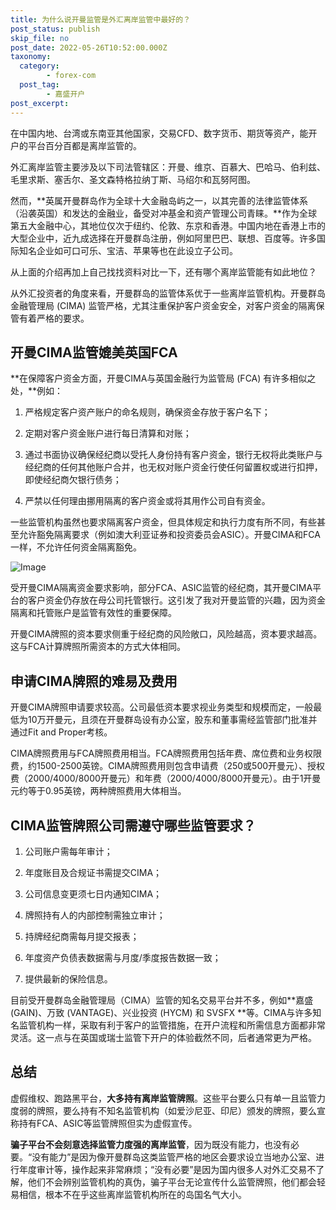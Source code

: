 ```yaml
---
title: 为什么说开曼监管是外汇离岸监管中最好的？
post_status: publish
skip_file: no
post_date: 2022-05-26T10:52:00.000Z
taxonomy:
  category:
        - forex-com
  post_tag:
        - 嘉盛开户
post_excerpt: 
---
```

在中国内地、台湾或东南亚其他国家，交易CFD、数字货币、期货等资产，能开户的平台百分百都是离岸监管的。

外汇离岸监管主要涉及以下司法管辖区：开曼、维京、百慕大、巴哈马、伯利兹、毛里求斯、塞舌尔、圣文森特格拉纳丁斯、马绍尔和瓦努阿图。

然而，**英属开曼群岛作为全球十大金融岛屿之一，以其完善的法律监管体系（沿袭英国）和发达的金融业，备受对冲基金和资产管理公司青睐。**作为全球第五大金融中心，其地位仅次于纽约、伦敦、东京和香港。中国内地在香港上市的大型企业中，近九成选择在开曼群岛注册，例如阿里巴巴、联想、百度等。许多国际知名企业如可口可乐、宝洁、苹果等也在此设立子公司。

从上面的介绍再加上自己找找资料对比一下，还有哪个离岸监管能有如此地位？

从外汇投资者的角度来看，开曼群岛的监管体系优于一些离岸监管机构。开曼群岛金融管理局 (CIMA) 监管严格，尤其注重保护客户资金安全，对客户资金的隔离保管有着严格的要求。

## 开曼CIMA监管媲美英国FCA

**在保障客户资金方面，开曼CIMA与英国金融行为监管局 (FCA) 有许多相似之处，**例如：

1. 严格规定客户资产账户的命名规则，确保资金存放于客户名下；

1. 定期对客户资金账户进行每日清算和对账；

1. 通过书面协议确保经纪商以受托人身份持有客户资金，银行无权将此类账户与经纪商的任何其他账户合并，也无权对账户资金行使任何留置权或进行扣押，即使经纪商欠银行债务；

1. 严禁以任何理由挪用隔离的客户资金或将其用作公司自有资金。

一些监管机构虽然也要求隔离客户资金，但具体规定和执行力度有所不同，有些甚至允许豁免隔离要求（例如澳大利亚证券和投资委员会ASIC）。开曼CIMA和FCA一样，不允许任何资金隔离豁免。

![Image](https://prod-files-secure.s3.us-west-2.amazonaws.com/39ed1227-6d7d-4570-be36-9ccd4a2c4241/bd849744-3fcb-4a37-8312-357962c8f065/image.png?X-Amz-Algorithm=AWS4-HMAC-SHA256&X-Amz-Content-Sha256=UNSIGNED-PAYLOAD&X-Amz-Credential=ASIAZI2LB466ZCG3I4DH%2F20250806%2Fus-west-2%2Fs3%2Faws4_request&X-Amz-Date=20250806T161411Z&X-Amz-Expires=3600&X-Amz-Security-Token=IQoJb3JpZ2luX2VjED8aCXVzLXdlc3QtMiJIMEYCIQCG4IacMG9SHrd3UjFQTC6bUBLL8nNHKbFA7kj1cdsYhQIhAMEmo13GO7Edp5QqdhPx7fVUe2Zt3pkR2ezCk6siNXW1Kv8DCHgQABoMNjM3NDIzMTgzODA1IgzhLaNTyILK%2FTCpBcwq3AP615DdRN0hgMppjuUQ0HODYihHav4twKD%2FFeHKwk0lHROol3J7%2FCIDvvprPvDoS5XmOtL8udu3VUNrl8dYO386VRFCQHiSHitVRiBdEvPAr4eLotT1AewAn9CYZcVreQnTmMrUQzdkDe%2FuNQG4mTDkdZcm4YlFDo6mBcB8ElNcJVZCatDJPjLpy5iLU1%2FMmQ3fU99BuSZaA%2BdxDPXu2elHwFQrseKFAR2ClXn0ZGfPhmNta3BrIGrDgQ%2BwITY1a6zS%2BMZHCg%2Bm5lXYz0Hl6nkXVV4IlzZPHd8pQXbK70xjaE1%2FbD%2B7L5pR8T0ixsihFQGD0GGseXNQ66hgGT2kg8fMelF70GwLfukjAPvWBcmwCwxXSLFbSLngnyvBeBSyyNoXuWl42QQ3hOx9WpRkJHMANBa64CNGL8YH4TEvv4hgRsueI83%2BO8yItTcv%2FA0wpaAjFNqf%2B5POPHTkLimbTe2foTdQrKnov2QFBpqDw382begk%2FHVxppzBVQdxLdnwo9%2FcLy%2BW%2FNPOaDHrCk3qzlZ8l0youKgk1CMUI0kAVUEGOvVZaNJQuREhjGq0c5JUQZk18suPeAQNHoaxsOMGzEOwO0u993qQ6%2FN9dk80%2F3ajpY0vAkL875P5f0XL2DD4383EBjqkAVf85NXMo%2FctWsFv%2BKqTA1QJl9%2Fsid3wWyD66Ux1XWvKj2sYNvfcu6mQTgNx66r%2BpRYqARX3c1SPXACVFfDGDIIkesN3T2OiTHRCSC7VX6nqFnK1mLZz5migW7ddyAuZVO8xM%2B4fzXVFLxAYoL5%2FZNWtZw%2BZz8CMCo7IMFCg%2BDzuETq3PDkUOCwiEbt%2FUOWzapW0YAFOb7ruPzzDL8hj%2B%2BQ0pDM1&X-Amz-Signature=8efab5ffc918775a5fdb7e87ce0f9fe3a27ef314fd4a7f7d87994e217a03153c&X-Amz-SignedHeaders=host&x-amz-checksum-mode=ENABLED&x-id=GetObject)

受开曼CIMA隔离资金要求影响，部分FCA、ASIC监管的经纪商，其开曼CIMA平台的客户资金仍存放在母公司托管银行。这引发了我对开曼监管的兴趣，因为资金隔离和托管账户是监管有效性的重要保障。

开曼CIMA牌照的资本要求侧重于经纪商的风险敞口，风险越高，资本要求越高。这与FCA计算牌照所需资本的方式大体相同。

## **申请CIMA牌照的难易及费用**

开曼CIMA牌照申请要求较高。公司最低资本要求视业务类型和规模而定，一般最低为10万开曼元，且须在开曼群岛设有办公室，股东和董事需经监管部门批准并通过Fit and Proper考核。

CIMA牌照费用与FCA牌照费用相当。FCA牌照费用包括年费、席位费和业务权限费，约1500-2500英镑。CIMA牌照费用则包含申请费（250或500开曼元）、授权费（2000/4000/8000开曼元）和年费（2000/4000/8000开曼元）。由于1开曼元约等于0.95英镑，两种牌照费用大体相当。

## CIMA监管牌照公司需遵守哪些监管要求？

1. 公司账户需每年审计；

1. 年度账目及合规证书需提交CIMA；

1. 公司信息变更须七日内通知CIMA；

1. 牌照持有人的内部控制需独立审计；

1. 持牌经纪商需每月提交报表；

1. 年度资产负债表数据需与月度/季度报告数据一致；

1. 提供最新的保险信息。

目前受开曼群岛金融管理局（CIMA）监管的知名交易平台并不多，例如**嘉盛 (GAIN)、万致 (VANTAGE)、兴业投资 (HYCM) 和 SVSFX **等。CIMA与许多知名监管机构一样，采取有利于客户的监管措施，在开户流程和所需信息方面都非常灵活。这一点与在英国或瑞士监管下开户的体验截然不同，后者通常更为严格。

## 总结

虚假维权、跑路黑平台，**大多持有离岸监管牌照**。这些平台要么只有单一且监管力度弱的牌照，要么持有不知名监管机构（如爱沙尼亚、印尼）颁发的牌照，要么宣称持有FCA、ASIC等监管牌照但实为虚假宣传。

**骗子平台不会刻意选择监管力度强的离岸监管**，因为既没有能力，也没有必要。“没有能力”是因为像开曼群岛这类监管严格的地区会要求设立当地办公室、进行年度审计等，操作起来非常麻烦；“没有必要”是因为国内很多人对外汇交易不了解，他们不会辨别监管机构的真伪，骗子平台无论宣传什么监管牌照，他们都会轻易相信，根本不在乎这些离岸监管机构所在的岛国名气大小。